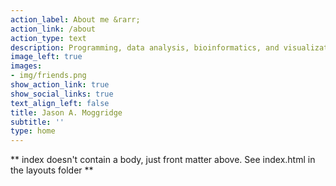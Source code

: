 ```yaml
---
action_label: About me &rarr;
action_link: /about
action_type: text
description: Programming, data analysis, bioinformatics, and visualization
image_left: true
images:
- img/friends.png
show_action_link: true
show_social_links: true
text_align_left: false
title: Jason A. Moggridge
subtitle: ''
type: home
---
```


** index doesn't contain a body, just front matter above.
See index.html in the layouts folder **
